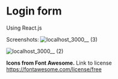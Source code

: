 # Login form 
Using React.js


Screenshots:
![localhost_3000__ (3)](https://user-images.githubusercontent.com/81280219/148008524-2390ea9e-8414-4a47-8ddd-57b491d86988.png)

![localhost_3000__ (2)](https://user-images.githubusercontent.com/81280219/148008526-a899b0cd-3e15-4f92-8adb-b05326c3d437.png)

<b>Icons from Font Awesome.</b> Link to license https://fontawesome.com/license/free

